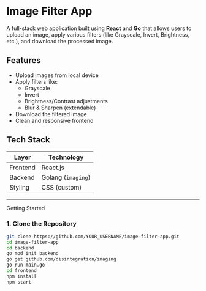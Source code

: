 # Image Filter App

A full-stack web application built using **React** and **Go** that allows users to upload an image, apply various filters (like Grayscale, Invert, Brightness, etc.), and download the processed image.

## Features

- Upload images from local device
- Apply filters like:
  - Grayscale
  - Invert
  - Brightness/Contrast adjustments
  - Blur & Sharpen (extendable)
- Download the filtered image
- Clean and responsive frontend

##  Tech Stack

| Layer       | Technology         |
|-------------|--------------------|
| Frontend    | React.js           |
| Backend     | Golang (`imaging`) |
| Styling     | CSS (custom)       |

---
 Getting Started

### 1. Clone the Repository

```bash
git clone https://github.com/YOUR_USERNAME/image-filter-app.git
cd image-filter-app
cd backend
go mod init backend
go get github.com/disintegration/imaging
go run main.go
cd frontend
npm install
npm start
